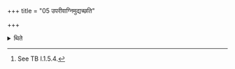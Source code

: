 +++
title = "05 उपरीवाग्निमुद्यच्छति"

+++

<details><summary>थिते</summary>

5. He lifts up the fire (i.e. the burning Aśvattha-stick) a little high[^1] as it were.


[^1]: See TB I.1.5.4.
</details>
